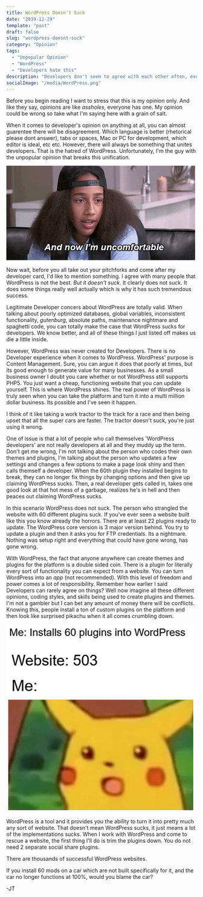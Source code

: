```yaml
---
title: WordPress Doesn't Suck
date: "2019-12-29"
template: "post"
draft: false
slug: "wordpress-doesnt-suck"
category: "Opinion"
tags:
  - "Unpopular Opinion"
  - "WordPress"
  - "Developers hate this"
description: "Developers don't seem to agree with each other often, except when it comes to hating WordPress."
socialImage: "/media/WordPress.png"
---
```


Before you begin reading I want to stress that this is my opinion only. And like they say, opinions are like *assholes*, everyone has one. My opinion could be wrong so take what I'm saying here with a grain of salt. 

When it comes to developer's opinion on anything at all, you can almost guarentee there will be disagreement. Which language is better (rhetorical please dont answer), tabs or spaces, Mac or PC for development, which editor is ideal, etc etc. However, there will always be something that unites developers. That is the hatred of WordPress. Unfortunately, I'm the guy with the unpopular opinion that breaks this unification.

![](/media/uhoh.gif)

Now wait, before you all take out your pitchforks and come after my developer card, I'd like to mention something. I agree with many people that WordPress is not the best. *But it doesn't suck*. It clearly does not suck. It does some things really well actually which is why it has such tremendous success.

Legitimate Developer concers about WordPress are totally valid. When talking about poorly optimized databases, global variables, inconsistent functionality, *gutenburg*, absolute paths, maintenance nightmare and spaghetti code, you can totally make the case that WordPress sucks for developers. We know better, and all of these things I just listed off makes us die a little inside.

However, WordPress was never created for Developers. There is no Developer experience when it comes to WordPress. WordPress' purpose is Content Management. Sure, you can argue it does that poorly at times, but its good enough to generate value for many businesses. As a small business owner I doubt you care whether or not WordPress still supports PHP5. You just want a cheap, functioning website that you can update yourself. This is where WordPress shines. The real power of WordPress is truly seen when you can take the platform and turn it into a multi million dollar business. Its possible and I've seen it happen.

I think of it like taking a work tractor to the track for a race and then being upset that all the super cars are faster. The tractor doesn't suck, you're just using it wrong.

One of issue is that a lot of people who call themselves 'WordPress developers' are not really developers at all and they muddy up the term. Don't get me wrong, I'm not talking about the person who codes their own themes and plugins, I'm talking about the person who updates a few settings and changes a few options to make a page look shiny and then calls themself a developer. When the 60th plugin they installed begins to break, they can no longer fix things by changing options and then give up claiming WordPress sucks. Then, a real developer gets called in, takes one good look at that hot mess of a garbage, realizes he's in hell and then peaces out claiming WordPress sucks. 

In this scenario WordPress does not suck. The person who strangled the website with 60 different plugins suck. If you've ever seen a website built like this you know already the horrors. There are at least 22 plugins ready to update. The WordPress core version is 3 major version behind. You try to update a plugin and then it asks you for FTP credentials. Its a nightmare. Nothing was setup right and everything that could have gone wrong, has gone wrong.

With WordPress, the fact that anyone anywhere can create themes and plugins for the platform is a double sided coin. There is a plugin for literally every sort of functionality you can expect from a website. You can turn WordPress into an *app* (not recommended). With this level of freedom and power comes a lot of responsibility. Remember how earlier I said Developers can rarely agree on things? Well now imagine all these different opinions, coding styles, and skills being used to create plugins and themes. I'm not a gambler but I can bet any amount of money there will be conflicts. Knowing this, people install a ton of custom plugins on the platform and then look like surprised pikachu when it all comes crumbling down. 

![](/media/surprised-pikachu.png)

WordPress is a tool and it provides you the ability to turn it into pretty much any sort of website. That doesn't mean WordPress sucks, it just means a lot of the implementations sucks. When I work with WordPress and come to rescue a website, the first thing I'll do is trim the plugins down. You do not need 2 separate social share plugins.

There are thousands of successful WordPress websites.

If you install 60 mods on a car which are not built specifically for it, and the car no longer functions at 100%, would you blame the car? 

-JT
